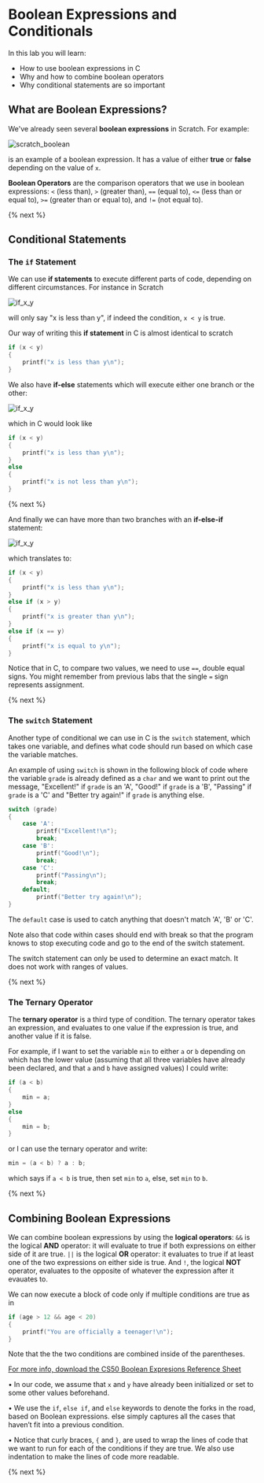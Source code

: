 # Boolean Expressions and Conditionals

In this lab you will learn:

- How to use boolean expressions in C
- Why and how to combine boolean operators
- Why conditional statements are so important

## What are Boolean Expressions?

We've already seen several **boolean expressions** in Scratch. For example: 

![scratch_boolean](http://labs.cs50nestm.net/scratch_boolean.png)

is an example of a boolean expression. It has a value of either **true** or **false** depending on the value of `x`.

**Boolean Operators** are the comparison operators that we use in boolean expressions: `<` (less than), `>` (greater than), `==` (equal to), `<=` (less than or equal to), `>=` (greater than or equal to), and `!=` (not equal to).

{% next %}

## Conditional Statements

### The `if` Statement

We can use **if statements** to execute different parts of code, depending on different circumstances.  For instance in Scratch

![if_x_y](http://labs.cs50nestm.net/if_x_y.png)

will only say "x is less than y", if indeed the condition, `x < y` is true.

Our way of writing this **if statement** in C is almost identical to scratch

```c
if (x < y)
{
    printf("x is less than y\n");
}
```

We also have **if-else** statements which will execute either one branch or the other:

![if_x_y](http://labs.cs50nestm.net/if_else.png)

which in C would look like

```c
if (x < y)
{
    printf("x is less than y\n");
}
else
{
    printf("x is not less than y\n");
}
```

{% next %}

And finally we can have more than two branches with an **if-else-if** statement:

![if_x_y](http://labs.cs50nestm.net/if_else_if.png)

which translates to:

```c
if (x < y)
{
    printf("x is less than y\n");
}
else if (x > y)
{
    printf("x is greater than y\n");
}
else if (x == y)
{
    printf("x is equal to y\n");
}
```

Notice that in C, to compare two values, we need to use `==`, double equal signs. You might remember from previous labs that the single `=` sign represents assignment.

{% next %}

### The `switch` Statement

Another type of conditional we can use in C is the `switch` statement, which takes one variable, and defines what
code should run based on which case the variable matches.

An example of using `switch` is shown in the following block of code where the variable `grade` is already defined as a `char` and we want to print out the message, "Excellent!" if `grade` is an 'A', "Good!" if `grade` is a 'B', "Passing" if `grade` is a 'C' and "Better try again!" if `grade` is anything else.

```c
switch (grade)
{
    case 'A':
        printf("Excellent!\n");
        break;
    case 'B':
        printf("Good!\n");
        break;
    case 'C':
        printf("Passing\n");
        break;
    default;
        printf("Better try again!\n");
}
```
The `default` case is used to catch anything that doesn't match 'A', 'B' or 'C'. 

Note also that code within cases should end with break so that the program knows to stop
executing code and go to the end of the switch statement.

The switch statement can only be used to determine an exact match. It does not work with ranges of values.

{% next %}

### The Ternary Operator

The **ternary operator** is a third type of condition. The ternary operator takes an expression, and evaluates to one value if the expression is true, and another value if it is false. 

For example, if I want to set the variable `min` to either `a` or `b` depending on which has the lower value (assuming that all three variables have already been declared, and that `a` and `b` have assigned values) I could write:

```c
if (a < b)
{
    min = a;
}
else 
{
    min = b;
}
```

or I can use the ternary operator and write:

```c
min = (a < b) ? a : b;
```

which says if `a < b` is true, then set `min` to `a`, else, set `min` to `b`.

{% next %}


## Combining Boolean Expressions

We can combine boolean expressions by using the **logical operators**:  `&&` is the logical **AND** operator: it will evaluate to true if both expressions on either side of it are true. `||` is the logical **OR** operator: it evaluates to true if at least one of the two expressions on either side is true. And `!`, the logical **NOT** operator, evaluates to the opposite of whatever the expression after it evauates to.

We can now execute a block of code only if multiple conditions are true as in

```c
if (age > 12 && age < 20) 
{
    printf("You are officially a teenager!\n");
}
```

Note that the the two conditions are combined inside of the parentheses.

[For more info, download the CS50 Boolean Expresions Reference Sheet](https://ap.cs50.school/assets/pdfs/unit1/boolean_expressions.pdf)

<!-- 

A forever block from scratch can be translated to C like this:

```c
while (true)
{
    printf("hello, world\n");
}
```

The while keyword means that the loop will run as long as the Boolean expression inside the parentheses is true. And since true will always be true, the loop will run forever.

To repeat something a certain number of times, we can use this:

```c
for (int i = 0; i < 50; i++)
{
    printf("hello, world\n");
}
```

• This is a little harder to figure out, but we can go through step by step. for is another keyword in C that indicates a loop.

• `int i = 0` is an initialization of a variable, which means that we created a variable with the name `i`, of the type int, or integer, and set its initial value to 0. In C, each variable has a type of value.

• Then `i < 50` is the Boolean expression that the for loop checks, to determine if it will continue or not. Since this condition is true, the for loop will run the printf line. And since we started `i` at 0, stopping before `i` reaches 50 will mean this runs exactly 50 times, as we intended.

• Finally, `i++` is an expression in C that adds 1 to the value of `i`. Then, the for loop will check `i < 50`, and repeat this process until the Boolean expression is no longer true.

-->



• In our code, we assume that `x` and `y` have already been initialized or set to some other values beforehand.

• We use the `if`, `else if`, and `else` keywords to denote the forks in the road, based on Boolean expressions. else simply captures all the cases that haven’t fit into a previous condition.

• Notice that curly braces, `{` and `}`, are used to wrap the lines of code that we want to run for each of the conditions if they are true. We also use indentation to make the lines of code more readable.

{% next %}

## 
